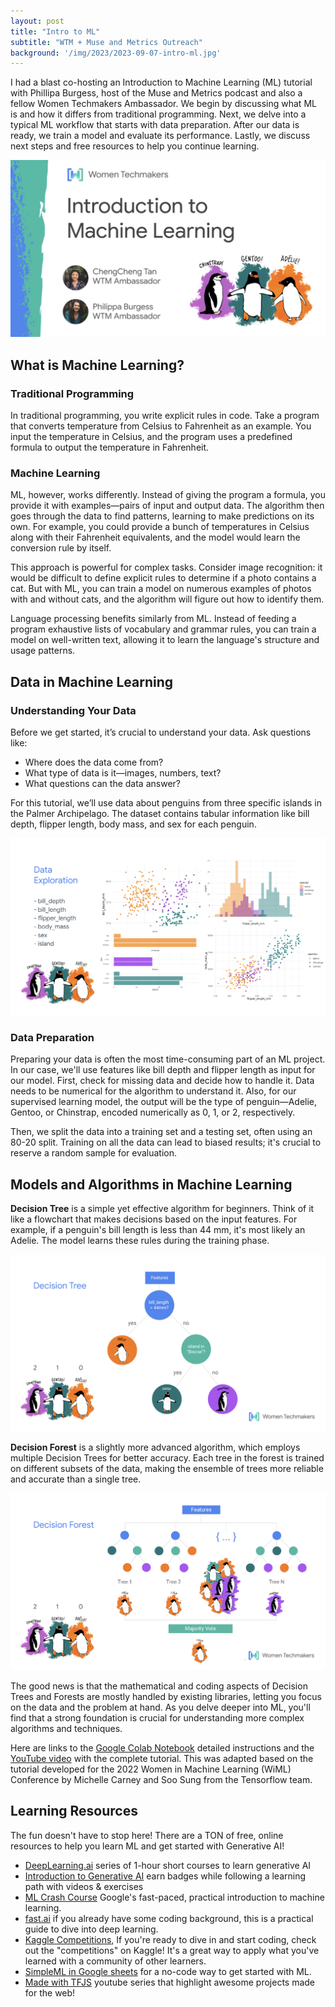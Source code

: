 ```yaml
---
layout: post
title: "Intro to ML"
subtitle: "WTM + Muse and Metrics Outreach"
background: '/img/2023/2023-09-07-intro-ml.jpg'
---
```


I had a blast co-hosting an Introduction to Machine Learning (ML) tutorial with Phillipa Burgess, host of the Muse and Metrics podcast and also a fellow Women Techmakers Ambassador. We begin by discussing what ML is and how it differs from traditional programming. Next, we delve into a typical ML workflow that starts with data preparation. After our data is ready, we train a model and evaluate its performance. Lastly, we discuss next steps and free resources to help you continue learning.

![Welcome](/img/2023/2023-09-07-intro-ml-welcome.png)

## What is Machine Learning?

### Traditional Programming

In traditional programming, you write explicit rules in code. Take a program that converts temperature from Celsius to Fahrenheit as an example. You input the temperature in Celsius, and the program uses a predefined formula to output the temperature in Fahrenheit.

### Machine Learning

ML, however, works differently. Instead of giving the program a formula, you provide it with examples—pairs of input and output data. The algorithm then goes through the data to find patterns, learning to make predictions on its own. For example, you could provide a bunch of temperatures in Celsius along with their Fahrenheit equivalents, and the model would learn the conversion rule by itself.

This approach is powerful for complex tasks. Consider image recognition: it would be difficult to define explicit rules to determine if a photo contains a cat. But with ML, you can train a model on numerous examples of photos with and without cats, and the algorithm will figure out how to identify them.

Language processing benefits similarly from ML. Instead of feeding a program exhaustive lists of vocabulary and grammar rules, you can train a model on well-written text, allowing it to learn the language's structure and usage patterns.

## Data in Machine Learning

### Understanding Your Data

Before we get started, it’s crucial to understand your data. Ask questions like:

- Where does the data come from?
- What type of data is it—images, numbers, text?
- What questions can the data answer?

For this tutorial, we’ll use data about penguins from three specific islands in the Palmer Archipelago. The dataset contains tabular information like bill depth, flipper length, body mass, and sex for each penguin.

![Data Explore](/img/2023/2023-09-07-intro-ml-data-explore.png)

### Data Preparation

Preparing your data is often the most time-consuming part of an ML project. In our case, we'll use features like bill depth and flipper length as input for our model. First, check for missing data and decide how to handle it. Data needs to be numerical for the algorithm to understand it. Also, for our supervised learning model, the output will be the type of penguin—Adelie, Gentoo, or Chinstrap, encoded numerically as 0, 1, or 2, respectively.

Then, we split the data into a training set and a testing set, often using an 80-20 split. Training on all the data can lead to biased results; it's crucial to reserve a random sample for evaluation.

## Models and Algorithms in Machine Learning

**Decision Tree** is a simple yet effective algorithm for beginners. Think of it like a flowchart that makes decisions based on the input features. For example, if a penguin's bill length is less than 44 mm, it's most likely an Adelie. The model learns these rules during the training phase.

![Decision Tree](/img/2023/2023-09-07-intro-ml-tree.png)

**Decision Forest** is a slightly more advanced algorithm, which employs multiple Decision Trees for better accuracy. Each tree in the forest is trained on different subsets of the data, making the ensemble of trees more reliable and accurate than a single tree.

![Decision Forest](/img/2023/2023-09-07-intro-ml-forest.png)

The good news is that the mathematical and coding aspects of Decision Trees and Forests are mostly handled by existing libraries, letting you focus on the data and the problem at hand. As you delve deeper into ML, you'll find that a strong foundation is crucial for understanding more complex algorithms and techniques.

Here are links to the [Google Colab Notebook](https://bit.ly/WTM23_introML) detailed instructions and the [YouTube video](https://www.youtube.com/watch?v=stgiAM8pTq8&t) with the complete tutorial. This was adapted based on the tutorial developed for the 2022 Women in Machine Learning (WiML) Conference by Michelle Carney and Soo Sung from the Tensorflow team.

## Learning Resources

The fun doesn't have to stop here! There are a TON of free, online resources to help you learn ML and get started with Generative AI!

- [DeepLearning.ai](https://www.deeplearning.ai/short-courses/) series of 1-hour short courses to learn generative AI
- [Introduction to Generative AI](https://www.cloudskillsboost.google/journeys/118) earn badges while following a learning path with videos & exercises
- [ML Crash Course](https://developers.google.com/machine-learning/crash-course) Google's fast-paced, practical introduction to machine learning.
- [fast.ai](https://www.fast.ai/) if you already have some coding background, this is a practical guide to dive into deep learning.
- [Kaggle Competitions](https://www.kaggle.com/competitions), If you're ready to dive in and start coding, check out the "competitions" on Kaggle! It's a great way to apply what you've learned with a community of other learners.
- [SimpleML in Google sheets](https://simplemlforsheets.com/tutorial.html) for a no-code way to get started with ML.
- [Made with TFJS](https://goo.gle/made-with-tfjs) youtube series that highlight awesome projects made for the web!